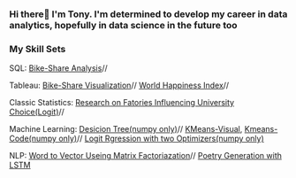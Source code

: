 ### Hi there👋 I'm Tony. I'm determined to develop my career in data analytics, hopefully in data science in the future too

### My Skill Sets

SQL: [Bike-Share Analysis](https://github.com/tonytian98/shared_bike_analysis/blob/main/SQL_Analysis.md)//

Tableau: [Bike-Share Visualization](https://public.tableau.com/app/profile/tianzongyue/viz/Shared_Bike_Data/Dashboard1)//       [World Happiness Index](https://public.tableau.com/app/profile/tianzongyue/viz/WorldHappinessIndexMap_16574928056100/Sheet24#1)//

Classic Statistics: [Research on Fatories Influencing University Choice(Logit)](https://github.com/tonytian98/Research_on_university_choice_LogitRegression_Pandas_Numpy_Pyplot/blob/master/Logistic%20REG.ipynb)//


Machine Learning: [Desicion Tree(numpy only)](https://github.com/tonytian98/Decision-Tree-From-Scratch/blob/main/desicion%20tree.ipynb)//
[KMeans-Visual](https://github.com/tonytian98/KMeansClusteringVisualization/blob/master/K_means%20clustering%20visualization%20using%20numpy%20and%20pyplot.gif),
[Kmeans-Code(numpy only)](https://github.com/tonytian98/KMeansClusteringVisualization/blob/master/K_means%20clustering%20visualization%20using%20numpy%20and%20pyplot.ipynb)//
[Logit Rgression with two Optimizers(numpy only)](https://github.com/tonytian98/Logistic-regression-from-scratch/blob/main/logit.ipynb)

NLP: [Word to Vector Useing Matrix Factoriazation](https://github.com/tonytian98/Word_2_vec_matrix_factorization/blob/main/Word2Vec_Matrix_Factorization.ipynb)//
[Poetry Generation with LSTM]()

<!--
**tonytian98/tonytian98** is a ✨ _special_ ✨ repository because its `README.md` (this file) appears on your GitHub profile.

Here are some ideas to get you started:

- 🔭 I’m currently working on ...
- 🌱 I’m currently learning ...
- 👯 I’m looking to collaborate on ...
- 🤔 I’m looking for help with ...
- 💬 Ask me about ...
- 📫 How to reach me: ...
- 😄 Pronouns: ...
- ⚡ Fun fact: ...
-->
